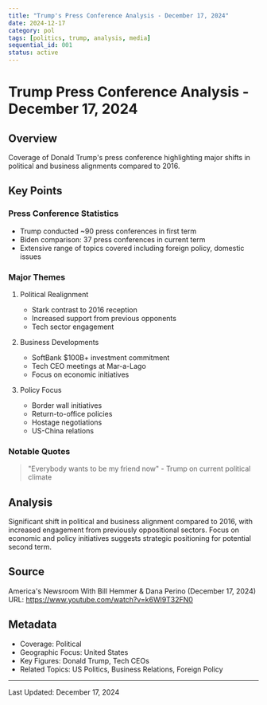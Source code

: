```yaml
---
title: "Trump's Press Conference Analysis - December 17, 2024"
date: 2024-12-17
category: pol
tags: [politics, trump, analysis, media]
sequential_id: 001
status: active
---
```


# Trump Press Conference Analysis - December 17, 2024

## Overview
Coverage of Donald Trump's press conference highlighting major shifts in political and business alignments compared to 2016.

## Key Points

### Press Conference Statistics
- Trump conducted ~90 press conferences in first term
- Biden comparison: 37 press conferences in current term
- Extensive range of topics covered including foreign policy, domestic issues

### Major Themes
1. Political Realignment
   - Stark contrast to 2016 reception
   - Increased support from previous opponents
   - Tech sector engagement

2. Business Developments
   - SoftBank $100B+ investment commitment
   - Tech CEO meetings at Mar-a-Lago
   - Focus on economic initiatives

3. Policy Focus
   - Border wall initiatives
   - Return-to-office policies
   - Hostage negotiations
   - US-China relations

### Notable Quotes
> "Everybody wants to be my friend now" - Trump on current political climate

## Analysis
Significant shift in political and business alignment compared to 2016, with increased engagement from previously oppositional sectors. Focus on economic and policy initiatives suggests strategic positioning for potential second term.

## Source
America's Newsroom With Bill Hemmer & Dana Perino (December 17, 2024)
URL: https://www.youtube.com/watch?v=k6Wl9T32FN0

## Metadata
- Coverage: Political
- Geographic Focus: United States
- Key Figures: Donald Trump, Tech CEOs
- Related Topics: US Politics, Business Relations, Foreign Policy

---
Last Updated: December 17, 2024